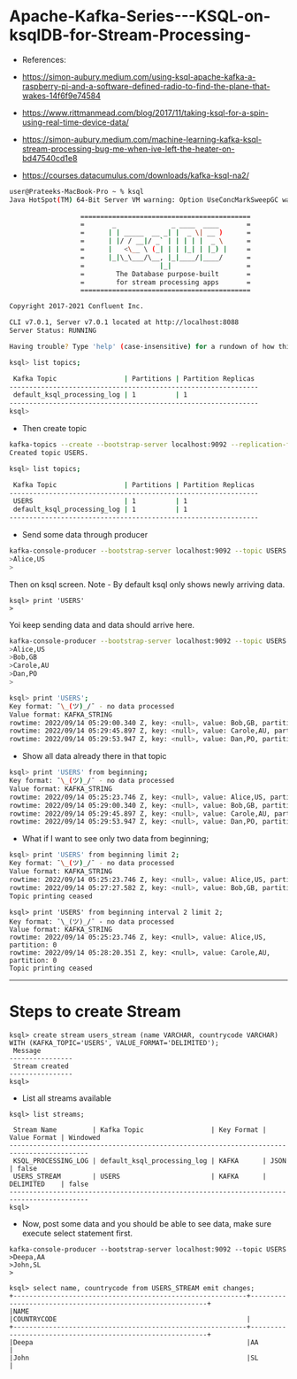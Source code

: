 # Apache-Kafka-Series---KSQL-on-ksqlDB-for-Stream-Processing-

- References:

- https://simon-aubury.medium.com/using-ksql-apache-kafka-a-raspberry-pi-and-a-software-defined-radio-to-find-the-plane-that-wakes-14f6f9e74584
- https://www.rittmanmead.com/blog/2017/11/taking-ksql-for-a-spin-using-real-time-device-data/
- https://simon-aubury.medium.com/machine-learning-kafka-ksql-stream-processing-bug-me-when-ive-left-the-heater-on-bd47540cd1e8
- https://courses.datacumulus.com/downloads/kafka-ksql-na2/


```sh
user@Prateeks-MacBook-Pro ~ % ksql
Java HotSpot(TM) 64-Bit Server VM warning: Option UseConcMarkSweepGC was deprecated in version 9.0 and will likely be removed in a future release.
                  
                  ===========================================
                  =       _              _ ____  ____       =
                  =      | | _____  __ _| |  _ \| __ )      =
                  =      | |/ / __|/ _` | | | | |  _ \      =
                  =      |   <\__ \ (_| | | |_| | |_) |     =
                  =      |_|\_\___/\__, |_|____/|____/      =
                  =                   |_|                   =
                  =        The Database purpose-built       =
                  =        for stream processing apps       =
                  ===========================================

Copyright 2017-2021 Confluent Inc.

CLI v7.0.1, Server v7.0.1 located at http://localhost:8088
Server Status: RUNNING

Having trouble? Type 'help' (case-insensitive) for a rundown of how things work!

ksql> list topics;

 Kafka Topic                 | Partitions | Partition Replicas 
---------------------------------------------------------------
 default_ksql_processing_log | 1          | 1                  
---------------------------------------------------------------
ksql> 
```
- Then create topic

```sh
kafka-topics --create --bootstrap-server localhost:9092 --replication-factor 1 --partitions 1 --topic USERS    
Created topic USERS.
```

```sh
ksql> list topics;

 Kafka Topic                 | Partitions | Partition Replicas 
---------------------------------------------------------------
 USERS                       | 1          | 1                  
 default_ksql_processing_log | 1          | 1                  
---------------------------------------------------------------
```

- Send some data through producer 

```sh
kafka-console-producer --bootstrap-server localhost:9092 --topic USERS
>Alice,US
>
```

Then on ksql screen. Note - By default ksql only shows newly arriving data.

```
ksql> print 'USERS'
>
```

Yoi keep sending data and data should arrive here.

```sh
kafka-console-producer --bootstrap-server localhost:9092 --topic USERS
>Alice,US
>Bob,GB
>Carole,AU
>Dan,PO
>

```

```sh
ksql> print 'USERS';
Key format: ¯\_(ツ)_/¯ - no data processed
Value format: KAFKA_STRING
rowtime: 2022/09/14 05:29:00.340 Z, key: <null>, value: Bob,GB, partition: 0
rowtime: 2022/09/14 05:29:45.897 Z, key: <null>, value: Carole,AU, partition: 0
rowtime: 2022/09/14 05:29:53.947 Z, key: <null>, value: Dan,PO, partition: 0
```

- Show all data already there in that topic

```sh
ksql> print 'USERS' from beginning;
Key format: ¯\_(ツ)_/¯ - no data processed
Value format: KAFKA_STRING
rowtime: 2022/09/14 05:25:23.746 Z, key: <null>, value: Alice,US, partition: 0
rowtime: 2022/09/14 05:29:00.340 Z, key: <null>, value: Bob,GB, partition: 0
rowtime: 2022/09/14 05:29:45.897 Z, key: <null>, value: Carole,AU, partition: 0
rowtime: 2022/09/14 05:29:53.947 Z, key: <null>, value: Dan,PO, partition: 0
```

- What if I want to see only two data from beginning;

```sh
ksql> print 'USERS' from beginning limit 2;
Key format: ¯\_(ツ)_/¯ - no data processed
Value format: KAFKA_STRING
rowtime: 2022/09/14 05:25:23.746 Z, key: <null>, value: Alice,US, partition: 0
rowtime: 2022/09/14 05:27:27.582 Z, key: <null>, value: Bob,GB, partition: 0
Topic printing ceased
```

```
ksql> print 'USERS' from beginning interval 2 limit 2;
Key format: ¯\_(ツ)_/¯ - no data processed
Value format: KAFKA_STRING
rowtime: 2022/09/14 05:25:23.746 Z, key: <null>, value: Alice,US, partition: 0
rowtime: 2022/09/14 05:28:20.351 Z, key: <null>, value: Carole,AU, partition: 0
Topic printing ceased
```
---------

# Steps to create Stream

```
ksql> create stream users_stream (name VARCHAR, countrycode VARCHAR) WITH (KAFKA_TOPIC='USERS', VALUE_FORMAT='DELIMITED');
 Message        
----------------
 Stream created 
----------------
ksql>
```

- List all streams available 

```
ksql> list streams;

 Stream Name         | Kafka Topic                 | Key Format | Value Format | Windowed 
------------------------------------------------------------------------------------------
 KSQL_PROCESSING_LOG | default_ksql_processing_log | KAFKA      | JSON         | false    
 USERS_STREAM        | USERS                       | KAFKA      | DELIMITED    | false    
------------------------------------------------------------------------------------------
ksql> 
```

- Now, post some data and you should be able to see data, make sure execute select statement first.

```
kafka-console-producer --bootstrap-server localhost:9092 --topic USERS
>Deepa,AA
>John,SL
>

```

```
ksql> select name, countrycode from USERS_STREAM emit changes;
+-----------------------------------------------------------+-----------------------------------------------------------+
|NAME                                                       |COUNTRYCODE                                                |
+-----------------------------------------------------------+-----------------------------------------------------------+
|Deepa                                                      |AA                                                         |
|John                                                       |SL                                                         |


```


